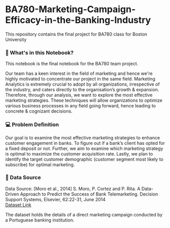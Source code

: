 # BA780-Marketing-Campaign-Efficacy-in-the-Banking-Industry
This repository contains the final project for BA780 class for Boston University

### 🚀 What's in this Notebook?
This notebook is the final notebook for the BA780 team project.

Our team has a keen interest in the field of marketing and hence we're highly motivated to concentrate our project in the same field. Marketing Analytics is extremely crucial to adopt by all organizations, irrespective of the industry, and caters directly to the organisation’s growth & expansion. Therefore, through our analysis, we want to explore the most effective marketing strategies. These techniques will allow organizations to optimize various business processes in any field going forward, hence leading to concrete & cognizant decisions.

### 💻 Problem Definition
Our goal is to examine the most effective marketing strategies to enhance customer engagement in banks.
To figure out if a bank’s client has opted for a fixed deposit or not.
Further, we aim to examine which marketing strategy is optimal to maximize the customer acquisition rate.
Lastly, we plan to identify the target customer demographic (customer segment most likely to subscribe) for optimal marketing.

### 🔖 Data Source
Data Source: [Moro et al., 2014] S. Moro, P. Cortez and P. Rita. A Data-Driven Approach to Predict the Success of Bank Telemarketing. Decision Support Systems, Elsevier, 62:22-31, June 2014<br>
[Dataset Link](https://archive.ics.uci.edu/ml/datasets/Bank+Marketing)

The dataset holds the details of a direct marketing campaign conducted by a Portuguese banking institution.
